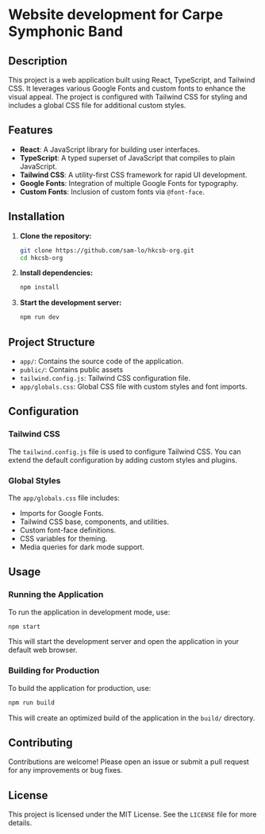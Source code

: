 # Website development for Carpe Symphonic Band

## Description
This project is a web application built using React, TypeScript, and Tailwind CSS. It leverages various Google Fonts and custom fonts to enhance the visual appeal. The project is configured with Tailwind CSS for styling and includes a global CSS file for additional custom styles.

## Features
- **React**: A JavaScript library for building user interfaces.
- **TypeScript**: A typed superset of JavaScript that compiles to plain JavaScript.
- **Tailwind CSS**: A utility-first CSS framework for rapid UI development.
- **Google Fonts**: Integration of multiple Google Fonts for typography.
- **Custom Fonts**: Inclusion of custom fonts via `@font-face`.

## Installation

1. **Clone the repository:**
    ```sh
    git clone https://github.com/sam-lo/hkcsb-org.git
    cd hkcsb-org
    ```

2. **Install dependencies:**
    ```sh
    npm install
    ```

3. **Start the development server:**
    ```sh
    npm run dev
    ```

## Project Structure
- `app/`: Contains the source code of the application.
- `public/`: Contains public assets 
- `tailwind.config.js`: Tailwind CSS configuration file.
- `app/globals.css`: Global CSS file with custom styles and font imports.

## Configuration

### Tailwind CSS
The `tailwind.config.js` file is used to configure Tailwind CSS. You can extend the default configuration by adding custom styles and plugins.

### Global Styles
The `app/globals.css` file includes:
- Imports for Google Fonts.
- Tailwind CSS base, components, and utilities.
- Custom font-face definitions.
- CSS variables for theming.
- Media queries for dark mode support.

## Usage

### Running the Application
To run the application in development mode, use:
```sh
npm start
```
This will start the development server and open the application in your default web browser.

### Building for Production
To build the application for production, use:
```sh
npm run build
```
This will create an optimized build of the application in the `build/` directory.

## Contributing
Contributions are welcome! Please open an issue or submit a pull request for any improvements or bug fixes.

## License
This project is licensed under the MIT License. See the `LICENSE` file for more details.
